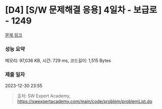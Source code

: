 # [D4] [S/W 문제해결 응용] 4일차 - 보급로 - 1249 

[문제 링크](https://swexpertacademy.com/main/code/problem/problemDetail.do?contestProbId=AV15QRX6APsCFAYD) 

### 성능 요약

메모리: 97,036 KB, 시간: 729 ms, 코드길이: 1,515 Bytes

### 제출 일자

2023-12-30 23:55



> 출처: SW Expert Academy, https://swexpertacademy.com/main/code/problem/problemList.do